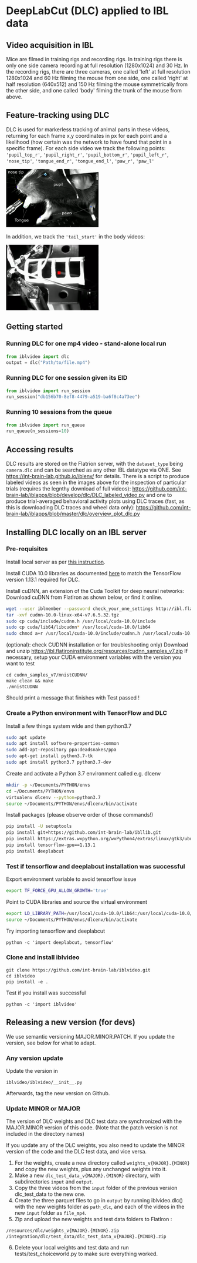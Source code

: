 # DeepLabCut (DLC) applied to IBL data
## Video acquisition in IBL

Mice are filmed in training rigs and recording rigs. In training rigs there is only one side camera recording at full resolution (1280x1024) and 30 Hz. In the recording rigs, there are three cameras, one called 'left' at full resolution 1280x1024 and 60 Hz filming the mouse from one side, one called 'right' at half resolution (640x512) and 150 Hz filming the mouse symmetrically from the other side, and one called 'body' filming the trunk of the mouse from above.    

## Feature-tracking using DLC

DLC is used for markerless tracking of animal parts in these videos, returning for each frame x,y coordinates in px for each point and a likelihood (how certain was the network to have found that point in a specific frame). For each side video we track the following points: `'pupil_top_r'`, `'pupil_right_r'`, `'pupil_bottom_r'`, `'pupil_left_r'`, `'nose_tip'`, `'tongue_end_r'`, `'tongue_end_l'`, `'paw_r'`, `'paw_l'`

<img src="https://github.com/int-brain-lab/iblvideo/blob/master/_static/side_view.png" width="50%" height="50%">

In addition, we track the `'tail_start'` in the body videos:

<img src="https://github.com/int-brain-lab/iblvideo/blob/master/_static/body_view.png" width="50%" height="50%">

## Getting started
### Running DLC for one mp4 video - stand-alone local run
```python
from iblvideo import dlc
output = dlc("Path/to/file.mp4")
```

### Running DLC for one session given its EID
```python
from iblvideo import run_session
run_session("db156b70-8ef8-4479-a519-ba6f8c4a73ee")
```
### Running 10 sessions from the queue
```python
from iblvideo import run_queue
run_queue(n_sessions=10)
```
## Accessing results

DLC results are stored on the Flatrion server, with the `dataset_type` being `camera.dlc` and can be searched as any other IBL datatype via ONE. See https://int-brain-lab.github.io/iblenv/ for details. There is a script to produce labeled videos as seen in the images above for the inspection of particular trials (requires the legnthy download of full videos): https://github.com/int-brain-lab/iblapps/blob/develop/dlc/DLC_labeled_video.py and one to produce trial-averaged behavioral activity plots using DLC traces (fast, as this is downloading DLC traces and wheel data only): https://github.com/int-brain-lab/iblapps/blob/master/dlc/overview_plot_dlc.py 

## Installing DLC locally on an IBL server

### Pre-requisites

Install local server as per [this instruction](https://docs.google.com/document/d/1NYVlVD8OkwRYUaPeHo3ZFPuwpv_E5zgUVjLsV0V5Ko4).

Install CUDA 10.0 libraries as documented [here](https://docs.google.com/document/d/1UyXUOx21mwrpBtCcS51avnikmyCPCzXEtTRaTetH-Mo) to match the TensorFlow version 1.13.1 required for DLC.

Install cuDNN, an extension of the Cuda Toolkit for deep neural networks: Download cuDNN from FlatIron as shown below, or find it online.

```bash
wget --user iblmember --password check_your_one_settings http://ibl.flatironinstitute.org/resources/cudnn-10.0-linux-x64-v7.6.5.32.tgz  
tar -xvf cudnn-10.0-linux-x64-v7.6.5.32.tgz  
sudo cp cuda/include/cudnn.h /usr/local/cuda-10.0/include  
sudo cp cuda/lib64/libcudnn* /usr/local/cuda-10.0/lib64  
sudo chmod a+r /usr/local/cuda-10.0/include/cudnn.h /usr/local/cuda-10.0/lib64/libcudnn*  
```

(optional): check CUDNN installation or for troubleshooting only)
Download and unzip https://ibl.flatironinstitute.org/resources/cudnn_samples_v7.zip
If necessary, setup your CUDA environment variables with the version you want to test

```
cd cudnn_samples_v7/mnistCUDNN/
make clean && make
./mnistCUDNN
```

Should print a message that finishes with Test passed !

### Create a Python environment with TensorFlow and DLC

Install a few things system wide and then python3.7

```bash
sudo apt update  
sudo apt install software-properties-common  
sudo add-apt-repository ppa:deadsnakes/ppa
sudo apt-get install python3.7-tk  
sudo apt install python3.7 python3.7-dev  
```

Create and activate a Python 3.7 environment called e.g. dlcenv

```bash
mkdir -p ~/Documents/PYTHON/envs
cd ~/Documents/PYTHON/envs
virtualenv dlcenv --python=python3.7
source ~/Documents/PYTHON/envs/dlcenv/bin/activate
```

Install packages (please observe order of those commands!)

```bash
pip install -U setuptools
pip install git+https://github.com/int-brain-lab/ibllib.git
pip install https://extras.wxpython.org/wxPython4/extras/linux/gtk3/ubuntu-18.04/wxPython-4.0.7-cp37-cp37m-linux_x86_64.whl  
pip install tensorflow-gpu==1.13.1  
pip install deeplabcut  
```

### Test if tensorflow and deeplabcut installation was successful

Export environment variable to avoid tensorflow issue
```bash
export TF_FORCE_GPU_ALLOW_GROWTH='true'
```
 
Point to CUDA libraries and source the virtual environment
```bash
export LD_LIBRARY_PATH=/usr/local/cuda-10.0/lib64:/usr/local/cuda-10.0/extras/CUPTI/lib64:/lib/nccl/cuda-10:$LD_LIBRARY_PATH  
source ~/Documents/PYTHON/envs/dlcenv/bin/activate
```

Try importing tensorflow and deeplabcut
```
python -c 'import deeplabcut, tensorflow'
```

### Clone and install iblvideo
```
git clone https://github.com/int-brain-lab/iblvideo.git
cd iblvideo
pip install -e .
```

Test if you install was successful
```
python -c 'import iblvideo'
```
## Releasing a new version (for devs)

We use semantic versioning MAJOR.MINOR.PATCH. If you update the version, see below for what to adapt.

### Any version update
Update the version in
```
iblvideo/iblvideo/__init__.py
```
Afterwards, tag the new version on Github.


### Update MINOR or MAJOR
The version of DLC weights and DLC test data are synchronized with the MAJOR.MINOR version of this code. (Note that the patch version is not included in the directory names)

If you update any of the DLC weights, you also need to update the MINOR version of the code and the DLC test data, and vice versa.
1. For the weights, create a new directory called `weights_v{MAJOR}.{MINOR}` and copy the new weights, plus any unchanged weights into it.
2. Make a new `dlc_test_data_v{MAJOR}.{MINOR}` directory, with subdirectories `input` and `output`.
3. Copy the three videos from the `input` folder of the previous version dlc_test_data to the new one.
4. Create the three parquet files to go in `output` by running iblvideo.dlc() with the new weights folder as `path_dlc`, and each of the videos in the new `input` folder as `file_mp4`.
5. Zip and upload the new weights and test data folders to FlatIron :
```
/resources/dlc/weights_v{MAJOR}.{MINOR}.zip
/integration/dlc/test_data/dlc_test_data_v{MAJOR}.{MINOR}.zip
```
6. Delete your local weights and test data and run tests/test_choiceworld.py to make sure everything worked.
